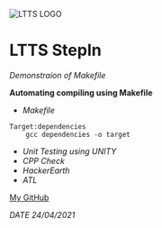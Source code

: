 ![LTTS LOGO](https://th.bing.com/th/id/OIP.ljlc-F5LTH0U_cD9OAQBgQHaCw?pid=ImgDet&rs=1)

# LTTS StepIn

_Demonstraion of Makefile_

**Automating compiling using Makefile**

* _Makefile_

```
Target:dependencies
    gcc dependencies -o target
```
* _Unit Testing using UNITY_
* _CPP Check_
* _HackerEarth_
* _ATL_

[My GitHub](https://github.com/navaneeth2324)

_DATE 24/04/2021_

